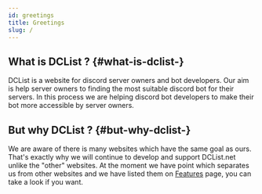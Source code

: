 ```yaml
---
id: greetings
title: Greetings
slug: /
---
```


## What is DCList ? {#what-is-dclist-}

DCList is a website for discord server owners and bot developers. Our aim is help server owners to finding the most suitable discord bot for their servers. In this process we are helping discord bot developers to make their bot more accessible by server owners.

## But why DCList ? {#but-why-dclist-}

We are aware of there is many websites which have the same goal as ours. That's exactly why we will continue to develop and support DCList.net unlike the "other" websites. At the moment we have point which separates us from other websites and we have listed them on [Features](/features) page, you can take a look if you want.
